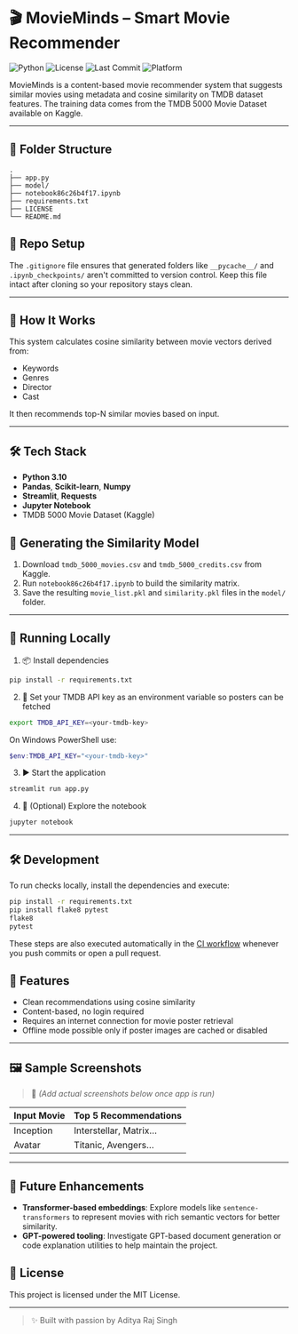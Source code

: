 # 🎬 MovieMinds – Smart Movie Recommender

![Python](https://img.shields.io/badge/python-3.10-blue.svg)
![License](https://img.shields.io/badge/license-MIT-brightgreen)
![Last Commit](https://img.shields.io/github/last-commit/Adityarajsingh2904/MovieMinds-Movie-Recommender)
![Platform](https://img.shields.io/badge/Platform-Jupyter-lightgrey)

MovieMinds is a content-based movie recommender system that suggests similar movies using metadata and cosine similarity on TMDB dataset features.
The training data comes from the TMDB 5000 Movie Dataset available on Kaggle.

---

## 📂 Folder Structure

```text
.
├── app.py
├── model/
├── notebook86c26b4f17.ipynb
├── requirements.txt
├── LICENSE
└── README.md
```


## 📝 Repo Setup

The `.gitignore` file ensures that generated folders like `__pycache__/` and
`.ipynb_checkpoints/` aren't committed to version control. Keep this file intact
after cloning so your repository stays clean.

---

## 🧠 How It Works

This system calculates cosine similarity between movie vectors derived from:
- Keywords
- Genres
- Director
- Cast

It then recommends top-N similar movies based on input.

---

## 🛠 Tech Stack

- **Python 3.10**
- **Pandas**, **Scikit-learn**, **Numpy**
- **Streamlit**, **Requests**
- **Jupyter Notebook**
- TMDB 5000 Movie Dataset (Kaggle)

## 🔧 Generating the Similarity Model

1. Download `tmdb_5000_movies.csv` and `tmdb_5000_credits.csv` from Kaggle.
2. Run `notebook86c26b4f17.ipynb` to build the similarity matrix.
3. Save the resulting `movie_list.pkl` and `similarity.pkl` files in the `model/` folder.

---

## 🚀 Running Locally

1. 📦 Install dependencies

```bash
pip install -r requirements.txt
```

2. 🔑 Set your TMDB API key as an environment variable so posters can be fetched

```bash
export TMDB_API_KEY=<your-tmdb-key>
```

On Windows PowerShell use:

```powershell
$env:TMDB_API_KEY="<your-tmdb-key>"
```

3. ▶️ Start the application

```bash
streamlit run app.py
```

4. 📝 (Optional) Explore the notebook

```bash
jupyter notebook
```



---

## 🛠 Development

To run checks locally, install the dependencies and execute:

```bash
pip install -r requirements.txt
pip install flake8 pytest
flake8
pytest
```

These steps are also executed automatically in the [CI workflow](.github/workflows/ci.yml)
whenever you push commits or open a pull request.

## 🌟 Features

- Clean recommendations using cosine similarity
- Content-based, no login required
- Requires an internet connection for movie poster retrieval
- Offline mode possible only if poster images are cached or disabled

---

## 🖼 Sample Screenshots

> 📌 _(Add actual screenshots below once app is run)_

| Input Movie | Top 5 Recommendations |
|-------------|------------------------|
| Inception   | Interstellar, Matrix…  |
| Avatar      | Titanic, Avengers…     |

---

## 🔮 Future Enhancements

- **Transformer-based embeddings**: Explore models like `sentence-transformers` to represent movies with rich semantic vectors for better similarity.
- **GPT-powered tooling**: Investigate GPT-based document generation or code explanation utilities to help maintain the project.

## 📄 License

This project is licensed under the MIT License.

---

> ✨ Built with passion by Aditya Raj Singh


